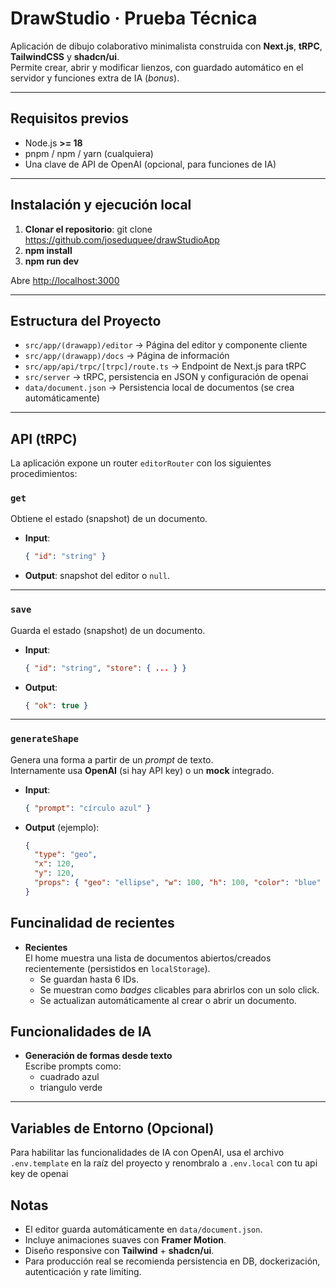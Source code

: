 # DrawStudio · Prueba Técnica

Aplicación de dibujo colaborativo minimalista construida con **Next.js**, **tRPC**, **TailwindCSS** y **shadcn/ui**.  
Permite crear, abrir y modificar lienzos, con guardado automático en el servidor y funciones extra de IA (_bonus_).

---

## Requisitos previos

- Node.js **>= 18**
- pnpm / npm / yarn (cualquiera)
- Una clave de API de OpenAI (opcional, para funciones de IA)

---

## Instalación y ejecución local

1. **Clonar el repositorio**: git clone https://github.com/joseduquee/drawStudioApp
2. **npm install**
3. **npm run dev**

Abre [http://localhost:3000](http://localhost:3000)

---

## Estructura del Proyecto

- `src/app/(drawapp)/editor` → Página del editor y componente cliente
- `src/app/(drawapp)/docs` → Página de información
- `src/app/api/trpc/[trpc]/route.ts` → Endpoint de Next.js para tRPC
- `src/server` → tRPC, persistencia en JSON y configuración de openai
- `data/document.json` → Persistencia local de documentos (se crea automáticamente)

---

## API (tRPC)

La aplicación expone un router `editorRouter` con los siguientes procedimientos:

### `get`
Obtiene el estado (snapshot) de un documento.

- **Input**:  
  ```json
  { "id": "string" }
  ```
- **Output**: snapshot del editor o `null`.

---

### `save`
Guarda el estado (snapshot) de un documento.

- **Input**:  
  ```json
  { "id": "string", "store": { ... } }
  ```
- **Output**:  
  ```json
  { "ok": true }
  ```

---

### `generateShape`
Genera una forma a partir de un *prompt* de texto.  
Internamente usa **OpenAI** (si hay API key) o un **mock** integrado.

- **Input**:  
  ```json
  { "prompt": "círculo azul" }
  ```
- **Output** (ejemplo):  
  ```json
  {
    "type": "geo",
    "x": 120,
    "y": 120,
    "props": { "geo": "ellipse", "w": 100, "h": 100, "color": "blue" }
  }
  ```

## Funcinalidad de recientes

- **Recientes**  
  El home muestra una lista de documentos abiertos/creados recientemente (persistidos en `localStorage`).  
  - Se guardan hasta 6 IDs.  
  - Se muestran como *badges* clicables para abrirlos con un solo click.  
  - Se actualizan automáticamente al crear o abrir un documento.  

## Funcionalidades de IA

- **Generación de formas desde texto**  
  Escribe prompts como:
  - cuadrado azul
  - triangulo verde

---

##  Variables de Entorno (Opcional)

Para habilitar las funcionalidades de IA con OpenAI, usa el archivo `.env.template` en la raíz del proyecto y
renombralo a `.env.local` con tu api key de openai

##  Notas

- El editor guarda automáticamente en `data/document.json`.
- Incluye animaciones suaves con **Framer Motion**.
- Diseño responsive con **Tailwind** + **shadcn/ui**.
- Para producción real se recomienda persistencia en DB, dockerización, autenticación y rate limiting.
